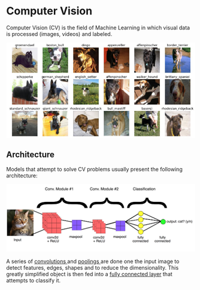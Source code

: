 # Computer Vision

Computer Vision \(CV\) is the field of Machine Learning in which visual data is processed \(images, videos\) and labeled. 

![Classifying dog breeds is CV](../.gitbook/assets/image%20%289%29.png)

## Architecture

Models that attempt to solve CV problems usually present the following architecture:

![Typical CV model architecture](../.gitbook/assets/image%20%288%29.png)

A series of [convolutions ](convolution.md)and [poolings ](pooling.md)are done one the input image to detect features, edges, shapes and to reduce the dimensionality. This greatly simplified object is then fed into a [fully connected layer](../tabular-data/fully-connected-layer.md) that attempts to classify it.

